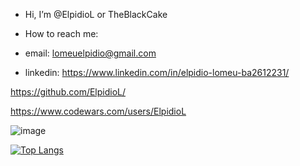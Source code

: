 - Hi, I’m @ElpidioL or TheBlackCake

- How to reach me: 
-   email: lomeuelpidio@gmail.com 
-   linkedin: https://www.linkedin.com/in/elpidio-lomeu-ba2612231/

 https://github.com/ElpidioL/

https://www.codewars.com/users/ElpidioL

![image](https://www.codewars.com/users/ElpidioL/badges/large)

[![Top Langs](https://github-readme-stats.vercel.app/api/top-langs/?username=ElpidioL&layout=compact)](https://github.com/anuraghazra/github-readme-stats)
